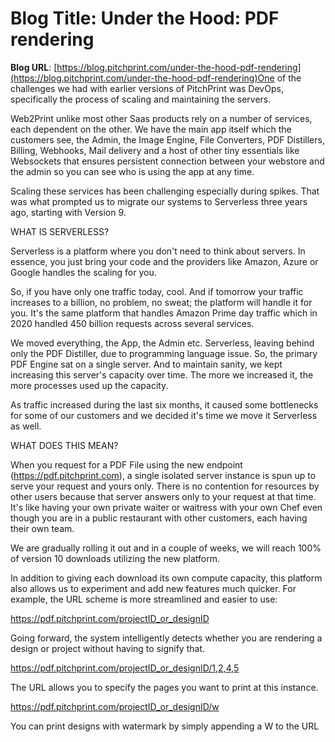 # **Blog Title**: Under the Hood: PDF rendering

**Blog URL**: [https://blog.pitchprint.com/under-the-hood-pdf-rendering](https://blog.pitchprint.com/under-the-hood-pdf-rendering)One of the challenges we had with earlier versions of PitchPrint was DevOps, specifically the process of scaling and maintaining the
servers.

Web2Print unlike most other Saas products rely on a number of services, each dependent on the other. We have the main app itself which the
customers see, the Admin, the Image Engine, File Converters, PDF Distillers, Billing, Webhooks, Mail delivery and a host of other tiny
essentials like Websockets that ensures persistent connection between your webstore and the admin so you can see who is using the app at any
time.

Scaling these services has been challenging especially during spikes. That was what prompted us to migrate our systems to Serverless three
years ago, starting with Version 9.


WHAT IS SERVERLESS?

Serverless is a platform where you don't need to think about servers. In essence, you just bring your code and the providers like Amazon,
Azure or Google handles the scaling for you.

So, if you have only one traffic today, cool. And if tomorrow your traffic increases to a billion, no problem, no sweat; the platform will
handle it for you. It's the same platform that handles Amazon Prime day traffic which in 2020 handled 450 billion requests across several
services.

We moved everything, the App, the Admin etc. Serverless, leaving behind only the PDF Distiller, due to programming language issue. So, the
primary PDF Engine sat on a single server. And to maintain sanity, we kept increasing this server's capacity over time. The more we
increased it, the more processes used up the capacity.

As traffic increased during the last six months, it caused some bottlenecks for some of our customers and we decided it's time we move it
Serverless as well.


WHAT DOES THIS MEAN?

When you request for a PDF File using the new endpoint (https://pdf.pitchprint.com), a single isolated server instance is spun up to serve
your request and yours only. There is no contention for resources by other users because that server answers only to your request at that
time. It's like having your own private waiter or waitress with your own Chef even though you are in a public restaurant with other
customers, each having their own team.

We are gradually rolling it out and in a couple of weeks, we will reach 100% of version 10 downloads utilizing the new platform.

In addition to giving each download its own compute capacity, this platform also allows us to experiment and add new features much quicker.
For example, the URL scheme is more streamlined and easier to use:

https://pdf.pitchprint.com/projectID_or_designID

Going forward, the system intelligently detects whether you are rendering a design or project without having to signify that.

https://pdf.pitchprint.com/projectID_or_designID/1,2,4,5

The URL allows you to specify the pages you want to print at this instance.

https://pdf.pitchprint.com/projectID_or_designID/w

You can print designs with watermark by simply appending a W to the URL

